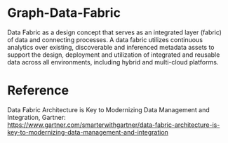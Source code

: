 # Graph-Data-Fabric
Data Fabric as a design concept that serves as an integrated layer (fabric) of data and connecting processes. A data fabric utilizes continuous analytics over existing, discoverable and inferenced metadata assets to support the design, deployment and utilization of integrated and reusable data across all environments, including hybrid and multi-cloud platforms. 

# Reference
Data Fabric Architecture is Key to Modernizing Data Management and Integration, Gartner: \
https://www.gartner.com/smarterwithgartner/data-fabric-architecture-is-key-to-modernizing-data-management-and-integration
